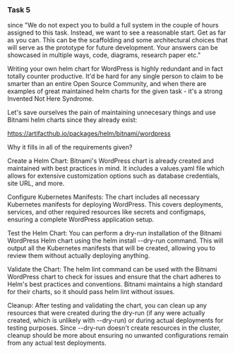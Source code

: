 ### Task 5
since "We do not expect you to build a full system in the couple of hours assigned to this task.
Instead, we want to see a reasonable start. Get as far as you can. This can be the
scaffolding and some architectural choices that will serve as the prototype for future
development. Your answers can be showcased in multiple ways, code, diagrams,
research paper etc."


Writing your own helm chart for WordPress is highly redundant and in fact totally counter productive. It'd be hard for any single person to claim to be smarter than an entire Open Source Community, and when there are examples of great maintained helm charts for the given task - it's a strong Invented Not Here Syndrome.

Let's save ourselves the pain of maintaining unnecesary things and use Bitnami helm charts since they already exist:

https://artifacthub.io/packages/helm/bitnami/wordpress


Why it fills in all of the requirements given?

Create a Helm Chart: Bitnami's WordPress chart is already created and maintained with best practices in mind. It includes a values.yaml file which allows for extensive customization options such as database credentials, site URL, and more.

Configure Kubernetes Manifests: The chart includes all necessary Kubernetes manifests for deploying WordPress. This covers deployments, services, and other required resources like secrets and configmaps, ensuring a complete WordPress application setup.

Test the Helm Chart: You can perform a dry-run installation of the Bitnami WordPress Helm chart using the helm install --dry-run command. This will output all the Kubernetes manifests that will be created, allowing you to review them without actually deploying anything.

Validate the Chart: The helm lint command can be used with the Bitnami WordPress chart to check for issues and ensure that the chart adheres to Helm's best practices and conventions. Bitnami maintains a high standard for their charts, so it should pass helm lint without issues.

Cleanup: After testing and validating the chart, you can clean up any resources that were created during the dry-run (if any were actually created, which is unlikely with --dry-run) or during actual deployments for testing purposes. Since --dry-run doesn't create resources in the cluster, cleanup should be more about ensuring no unwanted configurations remain from any actual test deployments.
